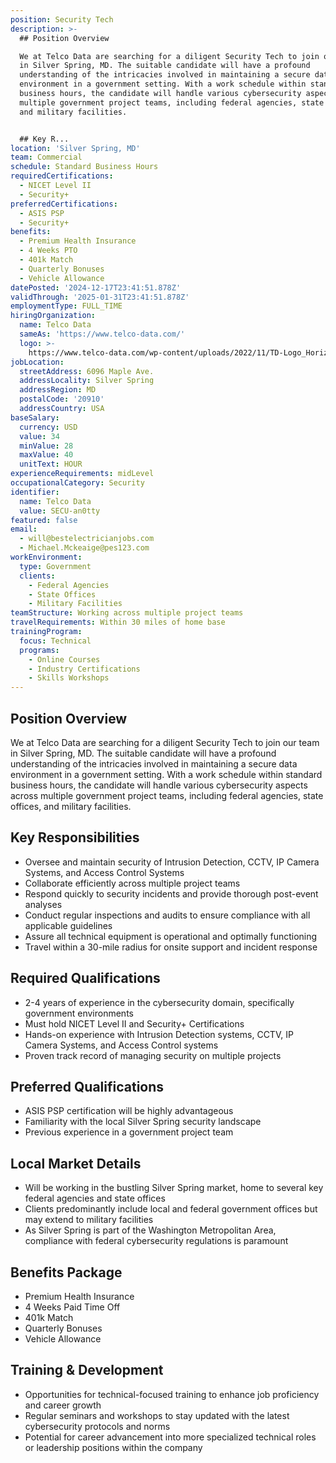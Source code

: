 ```yaml
---
position: Security Tech
description: >-
  ## Position Overview

  We at Telco Data are searching for a diligent Security Tech to join our team
  in Silver Spring, MD. The suitable candidate will have a profound
  understanding of the intricacies involved in maintaining a secure data
  environment in a government setting. With a work schedule within standard
  business hours, the candidate will handle various cybersecurity aspects across
  multiple government project teams, including federal agencies, state offices,
  and military facilities.


  ## Key R...
location: 'Silver Spring, MD'
team: Commercial
schedule: Standard Business Hours
requiredCertifications:
  - NICET Level II
  - Security+
preferredCertifications:
  - ASIS PSP
  - Security+
benefits:
  - Premium Health Insurance
  - 4 Weeks PTO
  - 401k Match
  - Quarterly Bonuses
  - Vehicle Allowance
datePosted: '2024-12-17T23:41:51.878Z'
validThrough: '2025-01-31T23:41:51.878Z'
employmentType: FULL_TIME
hiringOrganization:
  name: Telco Data
  sameAs: 'https://www.telco-data.com/'
  logo: >-
    https://www.telco-data.com/wp-content/uploads/2022/11/TD-Logo_Horizontal_Color.webp
jobLocation:
  streetAddress: 6096 Maple Ave.
  addressLocality: Silver Spring
  addressRegion: MD
  postalCode: '20910'
  addressCountry: USA
baseSalary:
  currency: USD
  value: 34
  minValue: 28
  maxValue: 40
  unitText: HOUR
experienceRequirements: midLevel
occupationalCategory: Security
identifier:
  name: Telco Data
  value: SECU-an0tty
featured: false
email:
  - will@bestelectricianjobs.com
  - Michael.Mckeaige@pes123.com
workEnvironment:
  type: Government
  clients:
    - Federal Agencies
    - State Offices
    - Military Facilities
teamStructure: Working across multiple project teams
travelRequirements: Within 30 miles of home base
trainingProgram:
  focus: Technical
  programs:
    - Online Courses
    - Industry Certifications
    - Skills Workshops
---
```




## Position Overview
We at Telco Data are searching for a diligent Security Tech to join our team in Silver Spring, MD. The suitable candidate will have a profound understanding of the intricacies involved in maintaining a secure data environment in a government setting. With a work schedule within standard business hours, the candidate will handle various cybersecurity aspects across multiple government project teams, including federal agencies, state offices, and military facilities.

## Key Responsibilities
- Oversee and maintain security of Intrusion Detection, CCTV, IP Camera Systems, and Access Control Systems
- Collaborate efficiently across multiple project teams
- Respond quickly to security incidents and provide thorough post-event analyses
- Conduct regular inspections and audits to ensure compliance with all applicable guidelines
- Assure all technical equipment is operational and optimally functioning
- Travel within a 30-mile radius for onsite support and incident response

## Required Qualifications
- 2-4 years of experience in the cybersecurity domain, specifically government environments
- Must hold NICET Level II and Security+ Certifications
- Hands-on experience with Intrusion Detection systems, CCTV, IP Camera Systems, and Access Control systems
- Proven track record of managing security on multiple projects

## Preferred Qualifications
- ASIS PSP certification will be highly advantageous
- Familiarity with the local Silver Spring security landscape
- Previous experience in a government project team

## Local Market Details
- Will be working in the bustling Silver Spring market, home to several key federal agencies and state offices 
- Clients predominantly include local and federal government offices but may extend to military facilities
- As Silver Spring is part of the Washington Metropolitan Area, compliance with federal cybersecurity regulations is paramount

## Benefits Package
- Premium Health Insurance
- 4 Weeks Paid Time Off
- 401k Match
- Quarterly Bonuses
- Vehicle Allowance

## Training & Development
- Opportunities for technical-focused training to enhance job proficiency and career growth
- Regular seminars and workshops to stay updated with the latest cybersecurity protocols and norms
- Potential for career advancement into more specialized technical roles or leadership positions within the company